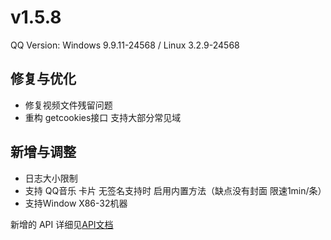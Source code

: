# v1.5.8

QQ Version: Windows 9.9.11-24568 / Linux 3.2.9-24568

## 修复与优化
* 修复视频文件残留问题
* 重构 getcookies接口 支持大部分常见域 

## 新增与调整
* 日志大小限制
* 支持 QQ音乐 卡片 无签名支持时 启用内置方法（缺点没有封面 限速1min/条）
* 支持Window X86-32机器

新增的 API 详细见[API文档](https://napneko.github.io/zh-CN/develop/extends_api)
